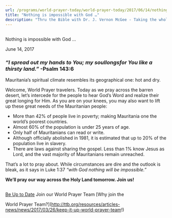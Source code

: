 ```yaml
---
url: /programs/world-prayer-today/world-prayer-today/2017/06/14/nothing-is-impossible-with-god
title: "Nothing is impossible with God …"
description: "Thru the Bible with Dr. J. Vernon McGee - Taking the whole Word to the whole world"
---
```







## 
 Nothing is impossible with God …


June 14, 2017




### *“I spread out my hands to You; my soul**longs**for You like a thirsty land.”* -Psalm 143:6


Mauritania’s spiritual climate resembles its geographical one: hot and dry.


Welcome, World Prayer travelers. Today as we pray across the barren desert, let’s intercede for the people to hear God’s Word and realize their great longing for Him. As you are on your knees, you may also want to lift up these great needs of the Mauritanian people:


* More than 42% of people live in poverty; making Mauritania one the world’s poorest countries.
* Almost 60% of the population is under 25 years of age.
* Only half of Mauritanians can read or write.
* Although officially abolished in 1981, it is estimated that up to 20% of the population live in slavery.
* There are laws against sharing the gospel. Less than 1% know Jesus as Lord, and the vast majority of Mauritanians remain unreached.


That’s a lot to pray about. While circumstances are dire and the outlook is bleak, as it says in Luke 1:37 *“with God nothing will be impossible.”*


**We’ll pray our way across the Holy Land tomorrow. Join us!**





## 




[Be Up to Date](http://feeds.feedburner.com/WorldPrayerToday "World Prayer Today RSS Feed")
Join our World Prayer Team
[Why join the  

World Prayer Team?](http://ttb.org/resources/articles-news/news/2017/03/26/keep-it-up-world-prayer-team!)




